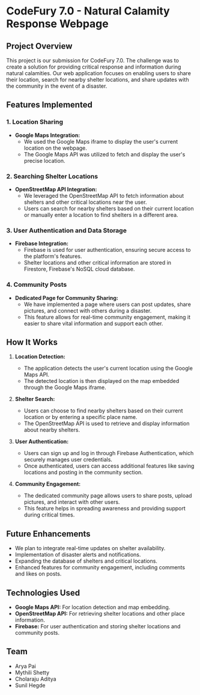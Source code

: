 # CodeFury 7.0 - Natural Calamity Response Webpage

## Project Overview

This project is our submission for CodeFury 7.0. The challenge was to create a solution for providing critical response and information during natural calamities. Our web application focuses on enabling users to share their location, search for nearby shelter locations, and share updates with the community in the event of a disaster.

## Features Implemented

### 1. Location Sharing
- **Google Maps Integration:**
  - We used the Google Maps iframe to display the user's current location on the webpage.
  - The Google Maps API was utilized to fetch and display the user's precise location.

### 2. Searching Shelter Locations
- **OpenStreetMap API Integration:**
  - We leveraged the OpenStreetMap API to fetch information about shelters and other critical locations near the user.
  - Users can search for nearby shelters based on their current location or manually enter a location to find shelters in a different area.

### 3. User Authentication and Data Storage
- **Firebase Integration:**
  - Firebase is used for user authentication, ensuring secure access to the platform's features.
  - Shelter locations and other critical information are stored in Firestore, Firebase's NoSQL cloud database.

### 4. Community Posts
- **Dedicated Page for Community Sharing:**
  - We have implemented a page where users can post updates, share pictures, and connect with others during a disaster.
  - This feature allows for real-time community engagement, making it easier to share vital information and support each other.

## How It Works

1. **Location Detection:**
   - The application detects the user's current location using the Google Maps API.
   - The detected location is then displayed on the map embedded through the Google Maps iframe.

2. **Shelter Search:**
   - Users can choose to find nearby shelters based on their current location or by entering a specific place name.
   - The OpenStreetMap API is used to retrieve and display information about nearby shelters.

3. **User Authentication:**
   - Users can sign up and log in through Firebase Authentication, which securely manages user credentials.
   - Once authenticated, users can access additional features like saving locations and posting in the community section.

4. **Community Engagement:**
   - The dedicated community page allows users to share posts, upload pictures, and interact with other users.
   - This feature helps in spreading awareness and providing support during critical times.

## Future Enhancements
- We plan to integrate real-time updates on shelter availability.
- Implementation of disaster alerts and notifications.
- Expanding the database of shelters and critical locations.
- Enhanced features for community engagement, including comments and likes on posts.

## Technologies Used
- **Google Maps API:** For location detection and map embedding.
- **OpenStreetMap API:** For retrieving shelter locations and other place information.
- **Firebase:** For user authentication and storing shelter locations and community posts.

## Team
- Arya Pai  
- Mythili Shetty
- Cholaraju Aditya
- Sunil Hegde

